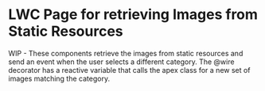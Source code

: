 # LWC Page for retrieving Images from Static Resources

WIP - These components retrieve the images from static resources and send an event when the user selects a different category.
The @wire decorator has a reactive variable that calls the apex class for a new set of images matching the category.
